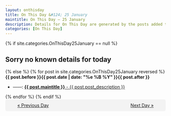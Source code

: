 ```yaml
---
layout: onthisday
title: On This Day &#124; 25 January
maintitle: On This Day — 25 January
description: Details for On This Day are generated by the posts added to the website so the content is subject to changes/updates over time.
categories: [On This Day]
---
```


{% if site.categories.OnThisDay25January == null %}
<h2>Sorry no known details for today</h2>
{% else %}
{% for post in site.categories.OnThisDay25January reversed %}
<strong>{{ post.before }}{{ post.date | date: "%e %B %Y" }}{{ post.after }}</strong>
<ul>
<li> ——: <a class="{{ post.class }}" href="{{ post.url }}"><strong>{{ post.maintitle }}</strong> - {{ post.post_description }}</a></li>
</ul>
{% endfor %}
{% endif %}
<br />
<div style="background-color: #f3f3f3; padding: 10px; border-radius: 5px; text-align: center; display: flex; justify-content: space-evenly;">
<a href="/onthisday/01/01-24">« Previous Day</a>
<span style="visibility:hidden;">[ Visit Leap Year February 29 ]</span>
<a href="/onthisday/01/01-26">Next Day »</a>
</div>
